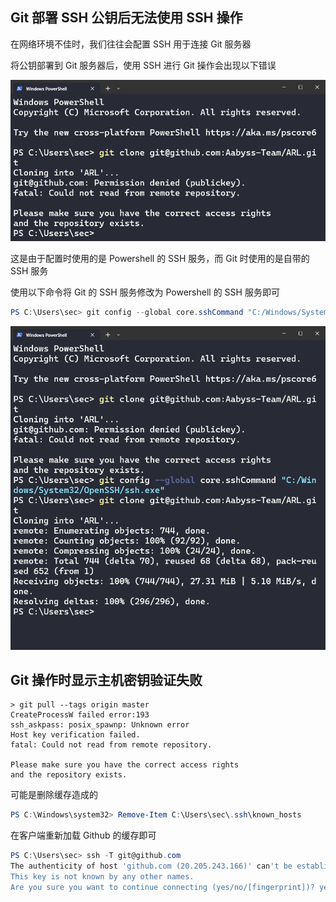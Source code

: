 ## Git 部署 SSH 公钥后无法使用 SSH 操作

在网络环境不佳时，我们往往会配置 SSH 用于连接 Git 服务器

将公钥部署到 Git 服务器后，使用 SSH 进行 Git 操作会出现以下错误

![将公钥部署到 Git 服务器后，使用 SSH 进行 Git 操作可能会出现以下错误](./../../../images/Git%20%E7%9A%84%E5%B8%B8%E8%A7%81%E9%97%AE%E9%A2%98/%E5%B0%86%E5%85%AC%E9%92%A5%E9%83%A8%E7%BD%B2%E5%88%B0%20Git%20%E6%9C%8D%E5%8A%A1%E5%99%A8%E5%90%8E%EF%BC%8C%E4%BD%BF%E7%94%A8%20SSH%20%E8%BF%9B%E8%A1%8C%20Git%20%E6%93%8D%E4%BD%9C%E5%8F%AF%E8%83%BD%E4%BC%9A%E5%87%BA%E7%8E%B0%E4%BB%A5%E4%B8%8B%E9%94%99%E8%AF%AF.png)

这是由于配置时使用的是 Powershell 的 SSH 服务，而 Git 时使用的是自带的 SSH 服务

使用以下命令将 Git 的 SSH 服务修改为 Powershell 的 SSH 服务即可

```powershell
PS C:\Users\sec> git config --global core.sshCommand "C:/Windows/System32/OpenSSH/ssh.exe"
```

![使用以下命令将 Git 的 SSH 服务修改为 Powershell 的 SSH 服务即可](./../../../images/Git%20%E7%9A%84%E5%B8%B8%E8%A7%81%E9%97%AE%E9%A2%98/%E4%BD%BF%E7%94%A8%E4%BB%A5%E4%B8%8B%E5%91%BD%E4%BB%A4%E5%B0%86%20Git%20%E7%9A%84%20SSH%20%E6%9C%8D%E5%8A%A1%E4%BF%AE%E6%94%B9%E4%B8%BA%20Powershell%20%E7%9A%84%20SSH%20%E6%9C%8D%E5%8A%A1%E5%8D%B3%E5%8F%AF.png)

## Git 操作时显示主机密钥验证失败

```
> git pull --tags origin master
CreateProcessW failed error:193
ssh_askpass: posix_spawnp: Unknown error
Host key verification failed.
fatal: Could not read from remote repository.

Please make sure you have the correct access rights
and the repository exists.
```

可能是删除缓存造成的

```powershell
PS C:\Windows\system32> Remove-Item C:\Users\sec\.ssh\known_hosts
```

在客户端重新加载 Github 的缓存即可

```powershell
PS C:\Users\sec> ssh -T git@github.com
The authenticity of host 'github.com (20.205.243.166)' can't be established.
This key is not known by any other names.
Are you sure you want to continue connecting (yes/no/[fingerprint])? yes
```

